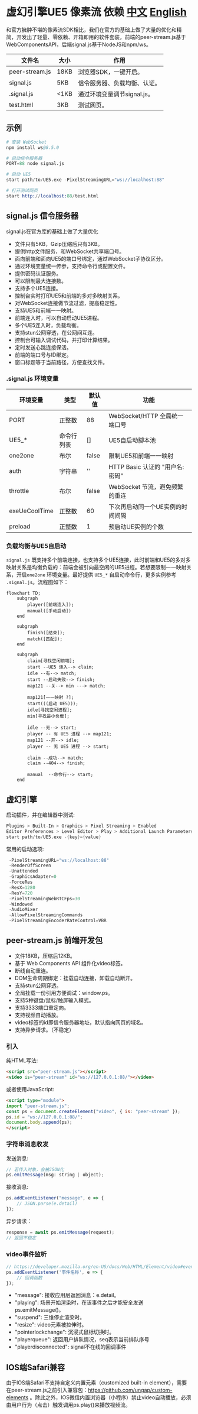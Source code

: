# 虚幻引擎UE5 像素流 依赖 [中文](README-zh.md) [English](README.md)

和官方臃肿不堪的像素流SDK相比，我们在官方的基础上做了大量的优化和精简，开发出了轻量、零依赖、开箱即用的软件套装，前端的peer-stream.js基于WebComponentsAPI，后端signal.js基于NodeJS和npm/ws。

 | 文件名         | 大小 | 作用                         |
 | -------------- | ---- | ---------------------------- |
 | peer-stream.js | 18KB | 浏览器SDK，一键开启。        |
 | signal.js      | 5KB  | 信令服务器、负载均衡、认证。 |
 | .signal.js     | <1KB | 通过环境变量调节signal.js。  |
 | test.html      | 3KB  | 测试网页。                   |

## 示例

```s
# 安装 WebSocket
npm install ws@8.5.0

# 启动信令服务器
PORT=88 node signal.js

# 启动 UE5
start path/to/UE5.exe -PixelStreamingURL="ws://localhost:88"

# 打开测试网页
start http://localhost:88/test.html
```

## signal.js 信令服务器

signal.js在官方库的基础上做了大量优化

- 文件只有5KB，Gzip压缩后只有3KB。
- 提供http文件服务，和WebSocket共享端口号。
- 面向前端和面向UE5的端口号绑定，通过WebSocket子协议区分。
- 通过环境变量统一传参，支持命令行或配置文件。
- 提供密码认证服务。
- 可以限制最大连接数。
- 支持多个UE5连接。
- 控制台实时打印UE5和前端的多对多映射关系。
- 对WebSocket连接做节流过滤，提高稳定性。
- 支持UE5和前端一一映射。
- 前端连入时，可以自动启动UE5进程。
- 多个UE5连入时，负载均衡。
- 支持stun公网穿透，在公网间互连。
- 控制台可输入调试代码，并打印计算结果。
- 定时发送心跳连接保活。
- 前端的端口号与ID绑定。
- 窗口标题等于当前路径，方便查找文件。

### .signal.js 环境变量

| 环境变量 | 类型       | 默认值    | 功能                           |
| -------- | ---------- | --------- | ------------------------------ |
| PORT     | 正整数     | 88        | WebSocket/HTTP 全局统一端口号  |
| UE5_*    | 命令行列表 | []        | UE5自启动脚本池                |
| one2one  | 布尔       | false     | 限制UE5和前端一一映射          |
| auth     | 字符串     | ''        | HTTP Basic 认证的 "用户名:密码" |
| throttle | 布尔       | false     | WebSocket 节流，避免频繁的重连 |
| exeUeCoolTime | 正整数  | 60      | 下次再启动同一个UE实例的时间间隔  |
| preload | 正整数        | 1       | 预启动UE实例的个数  |

### 负载均衡与UE5自启动

`signal.js` 既支持多个前端连接，也支持多个UE5连接，此时前端和UE5的多对多映射关系是均衡负载的：前端会被引向最空闲的UE5进程。若想要限制一一映射关系，开启`one2one` 环境变量。最好提供 `UE5_*` 自启动命令行，更多实例参考 `.signal.js`。流程图如下：

```mermaid
flowchart TD;
    subgraph  
        player([前端连入]);
        manual([手动启动])
    end

    subgraph   
        finish([结束]);
        match([匹配]);
    end

    subgraph  
        claim[寻找空闲前端];
        start --UE5 连入--> claim;
        idle --有--> match;
        start --启动失败--> finish;
        map121 --关--> min ---> match;  
       
        map121[一一映射 ?];
        start(((启动 UE5)));
        idle[寻找空闲进程];
        min[寻找最小负载];
    
        idle --无--> start;
        player -- 有 UE5 进程 --> map121;
        map121 --开--> idle; 
        player -- 无 UE5 进程 --> start;
       
        claim --成功--> match;
        claim --404--> finish;

        manual  --命令行--> start;
    end
```

## 虚幻引擎

启动插件，并在编辑器中测试:

```s
Plugins > Built-In > Graphics > Pixel Streaming > Enabled
Editor Preferences > Level Editor > Play > Additional Launch Parameters
start path/to/UE5.exe -{key}={value}
```

常用的启动选项:

```s
 -PixelStreamingURL="ws://localhost:88"
 -RenderOffScreen
 -Unattended
 -GraphicsAdapter=0
 -ForceRes
 -ResX=1280
 -ResY=720
 -PixelStreamingWebRTCFps=30
 -Windowed
 -AudioMixer
 -AllowPixelStreamingCommands
 -PixelStreamingEncoderRateControl=VBR
```

## peer-stream.js 前端开发包

- 文件18KB，压缩后12KB。
- 基于 Web Components API 组件化video标签。
- 断线自动重连。
- DOM生命周期绑定：挂载自动连接，卸载自动断开。
- 支持stun公网穿透。
- 全局挂载一份引用方便调试：window.ps。
- 支持5种键盘/鼠标/触屏输入模式。
- 支持3333端口重定向。
- 支持视频自动播放。
- video标签的id即信令服务器地址，默认指向网页的域名。
- 支持异步请求。（不稳定）

### 引入

纯HTML写法:

```html
<script src="peer-stream.js"></script>
<video is="peer-stream" id="ws://127.0.0.1:88/"></video>
```

或者使用JavaScript:

```html
<script type="module">
import "peer-stream.js";
const ps = document.createElement("video", { is: "peer-stream" });
ps.id = "ws://127.0.0.1:88/";
document.body.append(ps);
</script>
```

### 字符串消息收发

发送消息:

```js
// 若传入对象，会被JSON化
ps.emitMessage(msg: string | object);
```

接收消息:

```js
ps.addEventListener("message", e => {
    // JSON.parse(e.detail)
});
```

异步请求：

```js
response = await ps.emitMessage(request);
// 返回不稳定
```

### video事件监听

```js
// https://developer.mozilla.org/en-US/docs/Web/HTML/Element/video#events
ps.addEventListener('事件名称', e => {
    // 回调函数
});
```

- "message":	接收应用层返回消息：e.detail。
- "playing":	场景开始渲染时，在该事件之后才能安全发送ps.emitMessage()。
- "suspend":	三维停止渲染时。
- "resize":	video元素被拉伸时。
- "pointerlockchange":	沉浸式鼠标切换时。
- "playerqueue":	返回用户排队情况，seq表示当前排队序号  
- "playerdisconnected":	signal不在线的回调事件 

## IOS端Safari兼容

由于IOS端Safari不支持自定义内置元素（customized built-in element），需要在peer-stream.js之前引入兼容包：https://github.com/ungap/custom-elements 。除此之外，IOS微信内置浏览器（小程序）禁止video自动播放，必须由用户行为（点击）触发调用ps.play()来播放视频流。